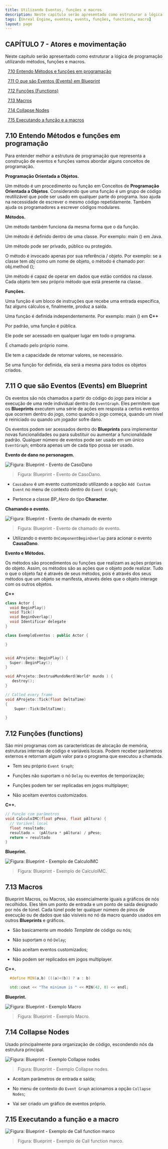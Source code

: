 ```yaml
---
title: Utilizando Eventos, funções e macros
description: Neste capitulo serão apresentado como estruturar a lógica de programação utilizando métodos, funções e macros.
tags: [Unreal Engine, eventos, events, funções, functions, macro]
layout: page
---
```

<a name="7"></a>
## CAPÍTULO 7 - Atores e movimentação

Neste capitulo serão apresentado como estruturar a lógica de programação utilizando métodos, funções e macros.

&nbsp;&nbsp;[7.10 Entendo Métodos e funções em programação](#7.10)

&nbsp;&nbsp;[7.11 O que são Eventos (Events) em Blueprint](#7.11)

&nbsp;&nbsp;[7.12 Funções (Functions)](#7.12)

&nbsp;&nbsp;[7.13 Macros](#7.14)

&nbsp;&nbsp;[7.14 Collapse Nodes](#7.15)

&nbsp;&nbsp;[7.15 Executando a função e a macros](#7.15)

<a name="7.10"></a>
## 7.10 Entendo Métodos e funções em programação
Para entender melhor a estrutura de programação que representa a construção de eventos e funções vamos abordar alguns conceitos de programação.

**Programação Orientada a Objetos.**

Um método é um procedimento ou função em Conceitos de **Programação Orientada a Objetos**. Considerando que uma função é um grupo de código reutilizável que pode ser usado em qualquer parte do programa. Isso ajuda na necessidade de escrever o mesmo código repetidamente. Também ajuda os programadores a escrever códigos modulares.

**Métodos.**

Um método também funciona da mesma forma que o da função.  

Um método é definido dentro de uma classe. Por exemplo: main () em Java.  

Um método pode ser privado, público ou protegido.

O método é invocado apenas por sua referência / objeto. Por exemplo: se a classe tem *obj* como um nome de objeto, o método é chamado por: obj.method ();  

Um método é capaz de operar em dados que estão contidos na classe.    
Cada objeto tem seu próprio método que está presente na classe.

**Funções.**

Uma função é um bloco de instruções que recebe uma entrada específica, faz alguns cálculos e, finalmente, produz a saída.  

Uma função é definida independentemente. Por exemplo: main () em **C++**

Por padrão, uma função é pública.

Ele pode ser acessado em qualquer lugar em todo o programa.  

É chamado pelo próprio nome.  

Ele tem a capacidade de retornar valores, se necessário.

Se uma função for definida, ela será a mesma para todos os objetos criados.  

<a name="7.11"></a>
## 7.11 O que são Eventos (Events) em Blueprint

Os eventos são nós chamados a partir do código do jogo para iniciar a execução de uma rede individual dentro do `EventGraph`. Eles permitem que os **Blueprints** executem uma série de ações em resposta a certos eventos que ocorrem dentro do jogo, como quando o jogo começa, quando um nível é reiniciado ou quando um jogador sofre dano.

Os eventos podem ser acessados dentro do **Blueprints** para implementar novas funcionalidades ou para substituir ou aumentar a funcionalidade padrão. Qualquer número de eventos pode ser usado em um único `EventGraph`; embora apenas um de cada tipo possa ser usado.

**Evento de dano  no personagem.**

![Figura: Blueprint - Evento de CasoDano](imagens/modulos/blueprint_event_damaged.webp "Figura: Blueprint - Evento de CasoDano")

> Figura: Blueprint - Evento de CasoDano.

- `CausaDano` é um evento customizado utilizando a opção `Add Custom Event` no menu de contexto dentro do `Event Graph`;

- Pertence a classe *BP_Hero* do tipo **Character**.

**Chamando o evento.**

![Figura: Blueprint - Evento de chamado de evento](imagens/modulos/blueprint_event_damaged_overlap.webp "Figura: Blueprint - Evento de chamado de evento")

> Figura: Blueprint - Evento de chamado de evento.

- Utilizando o evento `OnComponentBeginOverlap` para acionar o evento **CausaDano**.

**Evento e Métodos.**

Os métodos são procedimentos ou funções que realizam as ações próprias do objeto. Assim, os métodos são as ações que o objeto pode realizar. Tudo o que o objeto faz é através de seus métodos, pois é através dos seus métodos que um objeto se manifesta, através deles que o objeto interage com os outros objetos.

**C++**

```cpp
class Actor {
  void BeginPlay()
  void Tick()
  void BeginOverlap()
  void Identificar delegate
}

class ExemploEventos : public Actor {

}
```

```cpp

void AProjeto::BeginPlay() {
  Super::BeginPlay();
}

void AProjeto::DestruaMundoNerd(World* mundo ) {
   destroy();
}

// Called every frame
void AProjeto::Tick(float DeltaTime)
{
	Super::Tick(DeltaTime);

}
```
<a name="7.12"></a>
## 7.12 Funções (functions)
São mini programas com as características de alocação de memória, estruturas internas de código e variáveis locais.
Podem receber parâmetros externos e retornam algum valor para o programa que executou a chamada.  

- Tem seu próprio `Event Graph`;

- Funções não suportam o nó `Delay` ou eventos de temporização;

- Funções podem ter ser replicadas em jogos multiplayer;

- Não aceitam eventos customizados.

**C++.**   

```cpp
// Função com parâmetros
void CalculoIMC(float pPeso, float pAltura) {
  // Variável local
  float resultado;
  resultado =  (pAltura * pAltura) / pPeso;
  return = resultado
}  
```
**Blueprint.**   

![Figura: Blueprint - Exemplo de CalculoIMC](imagens/modulos/blueprint_function_calc_imc.webp "Figura: Blueprint - Exemplo de CalculoIMC")

> Figura: Blueprint - Exemplo de CalculoIMC.

<a name="7.13"></a>
## 7.13 Macros
Blueprint Macros, ou Macros, são essencialmente iguais a gráficos de nós recolhidos. Eles têm um ponto de entrada e um ponto de saída designado por nós de túnel. Cada túnel pode ter qualquer número de pinos de execução ou de dados que são visíveis no nó da macro quando usados em outros **Blueprints** e gráficos.

- São basicamente um modelo *Template* de código ou nós;

- Não suportam o nó `Delay`;

- Não aceitam eventos customizados;

- Não podem ser replicados em jogos multiplayer.

**C++.**

```cpp
  #define MIN(a,b) (((a)<(b)) ? a : b)

  std::cout << "The minimum is " << MIN(42, 8) << endl;
```

**Blueprint.**

![Figura: Blueprint - Exemplo Macro](imagens/modulos/blueprint_macro_example.webp "Figura: Blueprint - Exemplo Macro")

> Figura: Blueprint - Exemplo Macro.

<a name="5"></a>
## 7.14 Collapse Nodes
Usado principalmente para organização de código, escondendo nós da estrutura principal.

![Figura: Blueprint - Exemplo Collapse nodes](imagens/modulos/blueprint_collapse_nodes_example.webp "Figura: Blueprint - Exemplo Collapse nodes")

> Figura: Blueprint - Exemplo Collapse nodes.

- Aceitam parâmetros de entrada e saída;

- No menu de contexto do `Event Graph`  acionamos a opção `Collapse Nodes`;

- Vai ser criado um gráfico de eventos próprio.

<a name="7.14"></a>
## 7.15 Executando a função e a macro  

![Figura: Blueprint - Exemplo de Call function marco](imagens/modulos/blueprint_call_function_macro.webp "Figura: Blueprint - Exemplo de Call function marco")

> Figura: Blueprint - Exemplo de Call function marco.
